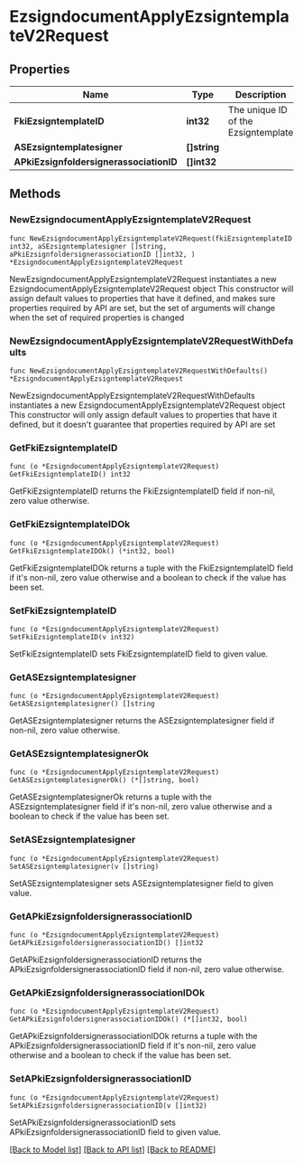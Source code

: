 # EzsigndocumentApplyEzsigntemplateV2Request

## Properties

Name | Type | Description | Notes
------------ | ------------- | ------------- | -------------
**FkiEzsigntemplateID** | **int32** | The unique ID of the Ezsigntemplate | 
**ASEzsigntemplatesigner** | **[]string** |  | 
**APkiEzsignfoldersignerassociationID** | **[]int32** |  | 

## Methods

### NewEzsigndocumentApplyEzsigntemplateV2Request

`func NewEzsigndocumentApplyEzsigntemplateV2Request(fkiEzsigntemplateID int32, aSEzsigntemplatesigner []string, aPkiEzsignfoldersignerassociationID []int32, ) *EzsigndocumentApplyEzsigntemplateV2Request`

NewEzsigndocumentApplyEzsigntemplateV2Request instantiates a new EzsigndocumentApplyEzsigntemplateV2Request object
This constructor will assign default values to properties that have it defined,
and makes sure properties required by API are set, but the set of arguments
will change when the set of required properties is changed

### NewEzsigndocumentApplyEzsigntemplateV2RequestWithDefaults

`func NewEzsigndocumentApplyEzsigntemplateV2RequestWithDefaults() *EzsigndocumentApplyEzsigntemplateV2Request`

NewEzsigndocumentApplyEzsigntemplateV2RequestWithDefaults instantiates a new EzsigndocumentApplyEzsigntemplateV2Request object
This constructor will only assign default values to properties that have it defined,
but it doesn't guarantee that properties required by API are set

### GetFkiEzsigntemplateID

`func (o *EzsigndocumentApplyEzsigntemplateV2Request) GetFkiEzsigntemplateID() int32`

GetFkiEzsigntemplateID returns the FkiEzsigntemplateID field if non-nil, zero value otherwise.

### GetFkiEzsigntemplateIDOk

`func (o *EzsigndocumentApplyEzsigntemplateV2Request) GetFkiEzsigntemplateIDOk() (*int32, bool)`

GetFkiEzsigntemplateIDOk returns a tuple with the FkiEzsigntemplateID field if it's non-nil, zero value otherwise
and a boolean to check if the value has been set.

### SetFkiEzsigntemplateID

`func (o *EzsigndocumentApplyEzsigntemplateV2Request) SetFkiEzsigntemplateID(v int32)`

SetFkiEzsigntemplateID sets FkiEzsigntemplateID field to given value.


### GetASEzsigntemplatesigner

`func (o *EzsigndocumentApplyEzsigntemplateV2Request) GetASEzsigntemplatesigner() []string`

GetASEzsigntemplatesigner returns the ASEzsigntemplatesigner field if non-nil, zero value otherwise.

### GetASEzsigntemplatesignerOk

`func (o *EzsigndocumentApplyEzsigntemplateV2Request) GetASEzsigntemplatesignerOk() (*[]string, bool)`

GetASEzsigntemplatesignerOk returns a tuple with the ASEzsigntemplatesigner field if it's non-nil, zero value otherwise
and a boolean to check if the value has been set.

### SetASEzsigntemplatesigner

`func (o *EzsigndocumentApplyEzsigntemplateV2Request) SetASEzsigntemplatesigner(v []string)`

SetASEzsigntemplatesigner sets ASEzsigntemplatesigner field to given value.


### GetAPkiEzsignfoldersignerassociationID

`func (o *EzsigndocumentApplyEzsigntemplateV2Request) GetAPkiEzsignfoldersignerassociationID() []int32`

GetAPkiEzsignfoldersignerassociationID returns the APkiEzsignfoldersignerassociationID field if non-nil, zero value otherwise.

### GetAPkiEzsignfoldersignerassociationIDOk

`func (o *EzsigndocumentApplyEzsigntemplateV2Request) GetAPkiEzsignfoldersignerassociationIDOk() (*[]int32, bool)`

GetAPkiEzsignfoldersignerassociationIDOk returns a tuple with the APkiEzsignfoldersignerassociationID field if it's non-nil, zero value otherwise
and a boolean to check if the value has been set.

### SetAPkiEzsignfoldersignerassociationID

`func (o *EzsigndocumentApplyEzsigntemplateV2Request) SetAPkiEzsignfoldersignerassociationID(v []int32)`

SetAPkiEzsignfoldersignerassociationID sets APkiEzsignfoldersignerassociationID field to given value.



[[Back to Model list]](../README.md#documentation-for-models) [[Back to API list]](../README.md#documentation-for-api-endpoints) [[Back to README]](../README.md)


